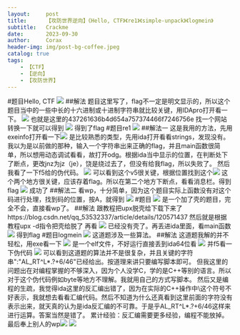 ```yaml
---
layout:     post
title:      【攻防世界逆向】《Hello, CTF》《re1》《simple-unpack》《logmein》
subtitle:   Crackme
date:       2023-09-30
author:     Corax
header-img: img/post-bg-coffee.jpeg
catalog: true
tags:
    - 【CTF】
    - 【逆向】
    - 【攻防世界】
---
```


#题目Hello, CTF
![](https://typora-1321221957.cos.ap-shanghai.myqcloud.com/image1/202311020114894.png)
##解法
题目这里写了，flag不一定是明文显示的，所以这个题目当中的一些中长的十六进制或十进制字符串就比较关键，用IDApro打开看一下。
![](https://typora-1321221957.cos.ap-shanghai.myqcloud.com/image1/202311020114895.png)
也就是这里的437261636b4d654a757374466f7246756e
找一个网站转换一下就可以得到
![](https://typora-1321221957.cos.ap-shanghai.myqcloud.com/image1/202311020114896.png)
得到了flag
#题目re1
![](https://typora-1321221957.cos.ap-shanghai.myqcloud.com/image1/202311020114897.png)
##解法一
这是我用的方法，先用exeinfo打开看一下![](https://typora-1321221957.cos.ap-shanghai.myqcloud.com/image1/202311020114898.png)
是比较熟悉的类型，先用ida打开看看strings，发现没有。
我以为是以前做的那种，输入一个字符串出来正确的flag，并且main函数很简单，所以想用动态调试看看，故打开odg。根据ida当中显示的位置，在判断处下了断点，更改jnz为jz（je），饶是绕过去了，但没有给我flag，所以失败了。
然后我看了一下f5给的伪代码。
![](https://typora-1321221957.cos.ap-shanghai.myqcloud.com/image1/202311020114899.png)
可以看到这个v5很关键，根据位置找到这个![](https://typora-1321221957.cos.ap-shanghai.myqcloud.com/image1/202311020114900.png)
这个两个地方很关键，应该存着flag。所以在第二个地方下断点，看看消息栏。得到flag
![](https://typora-1321221957.cos.ap-shanghai.myqcloud.com/image1/202311020114901.png)
成功了
##解法二
看wp，十分简单，因为这个题目实际上函数没有对这个码进行处理，找到码的位置，按A，就得到
![](https://typora-1321221957.cos.ap-shanghai.myqcloud.com/image1/202311020114902.png)
#题目
![](https://typora-1321221957.cos.ap-shanghai.myqcloud.com/image1/202311020114903.png)
是一个加了壳的题目，完全不会，直接看wp了。
##解法
跟教程把upx脱壳给下载下来了https://blog.csdn.net/qq_53532337/article/details/120571437
然后就是根据教程upx -d指令把壳给脱了
再看
![](https://typora-1321221957.cos.ap-shanghai.myqcloud.com/image1/202311020114904.png)
已经没有壳了。再丢进ida里面，看main函数
![](https://typora-1321221957.cos.ap-shanghai.myqcloud.com/image1/202311020114905.png)
得到flag
#题目logmein
![](https://typora-1321221957.cos.ap-shanghai.myqcloud.com/image1/202311020114906.png)
这道题涉及一些算法。
##解法
这道题我解的并不轻松，用exe看一下
![](https://typora-1321221957.cos.ap-shanghai.myqcloud.com/image1/202311020114908.png)
是一个elf文件，不好运行直接丢到ida64位看
![](https://typora-1321221957.cos.ap-shanghai.myqcloud.com/image1/202311020114909.png)
并f5看一下伪代码
![](https://typora-1321221957.cos.ap-shanghai.myqcloud.com/image1/202311020114910.png)
可以看到这道题的算法并不是很复杂，并且关键的字符串":\"AL_RT^L*.?+6/46"已经给出。按道理来讲只要编写脚本即可。
但我这里的问题出在对编程掌握的不够深入，因为个人没学C，学的是C++等别的语言。所以对于这个伪代码例如byte等地方不理解。我就用自己的方式写脚本。
然后又是编程的生疏，我觉得ida这里的反汇编出错了，因为在实际的C++操作中\这个符号不好表示，我就想去看看汇编代码。然后不知道为什么还真看到这里前面的字符没有表示出来，就天真的认为是ida反汇编的不可靠。于是乎AL_RT^L*.?+6/46这样来进行运算。答案当然是错了。
累计经验：反汇编需要更多经验，编程不能放掉。
最后奉上别人的wp![](https://typora-1321221957.cos.ap-shanghai.myqcloud.com/image1/202311020114911.png)
![](https://typora-1321221957.cos.ap-shanghai.myqcloud.com/image1/202311020114912.png)
